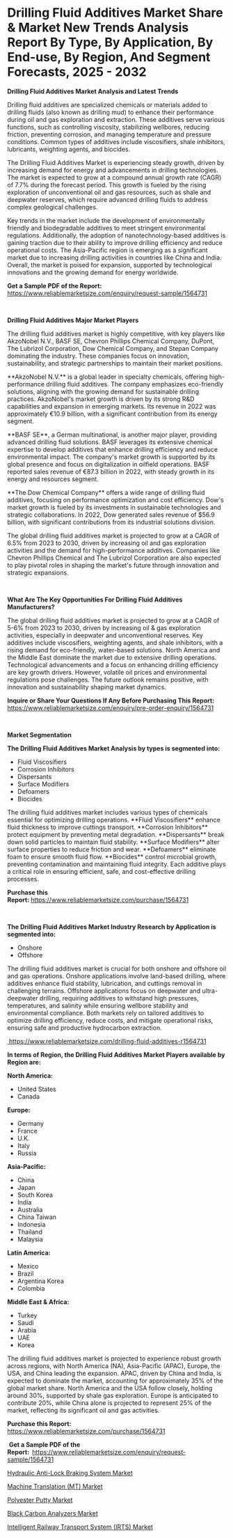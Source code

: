 <p><h1>Drilling Fluid Additives Market Share & Market New Trends Analysis Report By Type, By Application, By End-use, By Region, And Segment Forecasts, 2025 - 2032</h1></p><p><strong>Drilling Fluid Additives Market Analysis and Latest Trends</strong></p>
<p><p>Drilling fluid additives are specialized chemicals or materials added to drilling fluids (also known as drilling mud) to enhance their performance during oil and gas exploration and extraction. These additives serve various functions, such as controlling viscosity, stabilizing wellbores, reducing friction, preventing corrosion, and managing temperature and pressure conditions. Common types of additives include viscosifiers, shale inhibitors, lubricants, weighting agents, and biocides.</p><p>The Drilling Fluid Additives Market is experiencing steady growth, driven by increasing demand for energy and advancements in drilling technologies. The market is expected to grow at a compound annual growth rate (CAGR) of 7.7% during the forecast period. This growth is fueled by the rising exploration of unconventional oil and gas resources, such as shale and deepwater reserves, which require advanced drilling fluids to address complex geological challenges.</p><p>Key trends in the market include the development of environmentally friendly and biodegradable additives to meet stringent environmental regulations. Additionally, the adoption of nanotechnology-based additives is gaining traction due to their ability to improve drilling efficiency and reduce operational costs. The Asia-Pacific region is emerging as a significant market due to increasing drilling activities in countries like China and India. Overall, the market is poised for expansion, supported by technological innovations and the growing demand for energy worldwide.</p></p>
<p><strong>Get a Sample PDF of the Report:&nbsp;</strong> <a href="https://www.reliablemarketsize.com/enquiry/request-sample/1564731?utm_campaign=2268&utm_medium=2&utm_source=Github&utm_content=ia&utm_term=25012025&utm_id=drilling-fluid-additives">https://www.reliablemarketsize.com/enquiry/request-sample/1564731</a></p>
<p>&nbsp;</p>
<p><strong>Drilling Fluid Additives Major Market Players</strong></p>
<p><p>The drilling fluid additives market is highly competitive, with key players like AkzoNobel N.V., BASF SE, Chevron Phillips Chemical Company, DuPont, The Lubrizol Corporation, Dow Chemical Company, and Stepan Company dominating the industry. These companies focus on innovation, sustainability, and strategic partnerships to maintain their market positions.</p><p>**AkzoNobel N.V.** is a global leader in specialty chemicals, offering high-performance drilling fluid additives. The company emphasizes eco-friendly solutions, aligning with the growing demand for sustainable drilling practices. AkzoNobel's market growth is driven by its strong R&D capabilities and expansion in emerging markets. Its revenue in 2022 was approximately €10.9 billion, with a significant contribution from its energy segment.</p><p>**BASF SE**, a German multinational, is another major player, providing advanced drilling fluid solutions. BASF leverages its extensive chemical expertise to develop additives that enhance drilling efficiency and reduce environmental impact. The company's market growth is supported by its global presence and focus on digitalization in oilfield operations. BASF reported sales revenue of €87.3 billion in 2022, with steady growth in its energy and resources segment.</p><p>**The Dow Chemical Company** offers a wide range of drilling fluid additives, focusing on performance optimization and cost efficiency. Dow's market growth is fueled by its investments in sustainable technologies and strategic collaborations. In 2022, Dow generated sales revenue of $56.9 billion, with significant contributions from its industrial solutions division.</p><p>The global drilling fluid additives market is projected to grow at a CAGR of 6.5% from 2023 to 2030, driven by increasing oil and gas exploration activities and the demand for high-performance additives. Companies like Chevron Phillips Chemical and The Lubrizol Corporation are also expected to play pivotal roles in shaping the market's future through innovation and strategic expansions.</p></p>
<p>&nbsp;</p>
<p><strong>What Are The Key Opportunities For Drilling Fluid Additives Manufacturers?</strong></p>
<p><p>The global drilling fluid additives market is projected to grow at a CAGR of 5-6% from 2023 to 2030, driven by increasing oil & gas exploration activities, especially in deepwater and unconventional reserves. Key additives include viscosifiers, weighting agents, and shale inhibitors, with a rising demand for eco-friendly, water-based solutions. North America and the Middle East dominate the market due to extensive drilling operations. Technological advancements and a focus on enhancing drilling efficiency are key growth drivers. However, volatile oil prices and environmental regulations pose challenges. The future outlook remains positive, with innovation and sustainability shaping market dynamics.</p></p>
<p><strong>Inquire or Share Your Questions If Any Before Purchasing This Report:</strong> <a href="https://www.reliablemarketsize.com/enquiry/pre-order-enquiry/1564731?utm_campaign=2268&utm_medium=2&utm_source=Github&utm_content=ia&utm_term=25012025&utm_id=drilling-fluid-additives">https://www.reliablemarketsize.com/enquiry/pre-order-enquiry/1564731</a></p>
<p>&nbsp;</p>
<p><strong>Market Segmentation</strong></p>
<p><strong>The Drilling Fluid Additives Market Analysis by types is segmented into:</strong></p>
<p><ul><li>Fluid Viscosifiers</li><li>Corrosion Inhibitors</li><li>Dispersants</li><li>Surface Modifiers</li><li>Defoamers</li><li>Biocides</li></ul></p>
<p><p>The drilling fluid additives market includes various types of chemicals essential for optimizing drilling operations. **Fluid Viscosifiers** enhance fluid thickness to improve cuttings transport. **Corrosion Inhibitors** protect equipment by preventing metal degradation. **Dispersants** break down solid particles to maintain fluid stability. **Surface Modifiers** alter surface properties to reduce friction and wear. **Defoamers** eliminate foam to ensure smooth fluid flow. **Biocides** control microbial growth, preventing contamination and maintaining fluid integrity. Each additive plays a critical role in ensuring efficient, safe, and cost-effective drilling processes.</p></p>
<p><strong>Purchase this Report:&nbsp;</strong><a href="https://www.reliablemarketsize.com/purchase/1564731?utm_campaign=2268&utm_medium=2&utm_source=Github&utm_content=ia&utm_term=25012025&utm_id=drilling-fluid-additives">https://www.reliablemarketsize.com/purchase/1564731</a></p>
<p>&nbsp;</p>
<p><strong>The Drilling Fluid Additives Market Industry Research by Application is segmented into:</strong></p>
<p><ul><li>Onshore</li><li>Offshore</li></ul></p>
<p><p>The drilling fluid additives market is crucial for both onshore and offshore oil and gas operations. Onshore applications involve land-based drilling, where additives enhance fluid stability, lubrication, and cuttings removal in challenging terrains. Offshore applications focus on deepwater and ultra-deepwater drilling, requiring additives to withstand high pressures, temperatures, and salinity while ensuring wellbore stability and environmental compliance. Both markets rely on tailored additives to optimize drilling efficiency, reduce costs, and mitigate operational risks, ensuring safe and productive hydrocarbon extraction.</p></p>
<p><a href="https://www.reliablemarketsize.com/drilling-fluid-additives-r1564731?utm_campaign=2268&utm_medium=2&utm_source=Github&utm_content=ia&utm_term=25012025&utm_id=drilling-fluid-additives">&nbsp;https://www.reliablemarketsize.com/drilling-fluid-additives-r1564731</a></p>
<p><strong>In terms of Region, the Drilling Fluid Additives Market Players available by Region are:</strong></p>
<p>
    <p> <strong> North America: </strong>
        <ul>
            <li>United States</li>
            <li>Canada</li>
        </ul>
        </p> 
    <p> <strong> Europe: </strong>
        <ul>
            <li>Germany</li>
            <li>France</li>
            <li>U.K.</li>
            <li>Italy</li>
            <li>Russia</li>
        </ul>
        </p> 
    <p> <strong> Asia-Pacific: </strong>
        <ul>
            <li>China</li>
            <li>Japan</li>
            <li>South Korea</li>
            <li>India</li>
            <li>Australia</li>
            <li>China Taiwan</li>
            <li>Indonesia</li>
            <li>Thailand</li>
            <li>Malaysia</li>
        </ul>
        </p> 
    <p> <strong> Latin America: </strong>
        <ul>
            <li>Mexico</li>
            <li>Brazil</li>
            <li>Argentina Korea</li>
            <li>Colombia</li>
        </ul>
        </p> 
    <p> <strong> Middle East & Africa: </strong>
        <ul>
            <li>Turkey</li>
            <li>Saudi</li>
            <li>Arabia</li>
            <li>UAE</li>
            <li>Korea</li>
        </ul>
    </p>
    </p>
<p><p>The drilling fluid additives market is projected to experience robust growth across regions, with North America (NA), Asia-Pacific (APAC), Europe, the USA, and China leading the expansion. APAC, driven by China and India, is expected to dominate the market, accounting for approximately 35% of the global market share. North America and the USA follow closely, holding around 30%, supported by shale gas exploration. Europe is anticipated to contribute 20%, while China alone is projected to represent 25% of the market, reflecting its significant oil and gas activities.</p></p>
<p><strong>Purchase this Report: </strong><a href="https://www.reliablemarketsize.com/purchase/1564731?utm_campaign=2268&utm_medium=2&utm_source=Github&utm_content=ia&utm_term=25012025&utm_id=drilling-fluid-additives">https://www.reliablemarketsize.com/purchase/1564731</a></p>
<p>&nbsp;<strong>Get a Sample PDF of the Report:&nbsp;&nbsp;</strong><a href="https://www.reliablemarketsize.com/enquiry/request-sample/1564731?utm_campaign=2268&utm_medium=2&utm_source=Github&utm_content=ia&utm_term=25012025&utm_id=drilling-fluid-additives">https://www.reliablemarketsize.com/enquiry/request-sample/1564731</a></p>
<p><strong></strong></p>
<p><p><a href="https://www.linkedin.com/pulse/global-hydraulic-anti-lock-braking-system-markets-growth-qxyrc?utm_campaign=2268&utm_medium=2&utm_source=Github&utm_content=ia&utm_term=25012025&utm_id=drilling-fluid-additives">Hydraulic Anti-Lock Braking System Market</a></p><p><a href="https://www.linkedin.com/pulse/machine-translation-mt-market-size-estimated-cagr-72-from-6frue?utm_campaign=2268&utm_medium=2&utm_source=Github&utm_content=ia&utm_term=25012025&utm_id=drilling-fluid-additives">Machine Translation (MT) Market</a></p><p><a href="https://github.com/LilianFaulkner65/Market-Research-Report-List-1/blob/main/polyester-putty-market.md?utm_campaign=2268&utm_medium=2&utm_source=Github&utm_content=ia&utm_term=25012025&utm_id=drilling-fluid-additives">Polyester Putty Market</a></p><p><a href="https://www.linkedin.com/pulse/global-black-carbon-analyzers-market-analysis-from-2025-2032-examining-kqq0c?utm_campaign=2268&utm_medium=2&utm_source=Github&utm_content=ia&utm_term=25012025&utm_id=drilling-fluid-additives">Black Carbon Analyzers Market</a></p><p><a href="https://www.linkedin.com/pulse/intelligent-railway-transport-system-irts-market-analysis-avy5f?utm_campaign=2268&utm_medium=2&utm_source=Github&utm_content=ia&utm_term=25012025&utm_id=drilling-fluid-additives">Intelligent Railway Transport System (IRTS) Market</a></p></p>